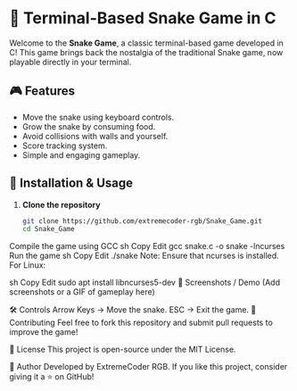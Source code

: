 
# 🐍 Terminal-Based Snake Game in C

Welcome to the **Snake Game**, a classic terminal-based game developed in C! This game brings back the nostalgia of the traditional Snake game, now playable directly in your terminal.

## 🎮 Features
- Move the snake using keyboard controls.
- Grow the snake by consuming food.
- Avoid collisions with walls and yourself.
- Score tracking system.
- Simple and engaging gameplay.

## 🔧 Installation & Usage

1. **Clone the repository**  
   ```sh
   git clone https://github.com/extremecoder-rgb/Snake_Game.git
   cd Snake_Game
Compile the game using GCC
sh
Copy
Edit
gcc snake.c -o snake -lncurses
Run the game
sh
Copy
Edit
./snake
Note: Ensure that ncurses is installed.
For Linux:

sh
Copy
Edit
sudo apt install libncurses5-dev
🎥 Screenshots / Demo
(Add screenshots or a GIF of gameplay here)

🛠 Controls
Arrow Keys → Move the snake.
ESC → Exit the game.
🤝 Contributing
Feel free to fork this repository and submit pull requests to improve the game!

📜 License
This project is open-source under the MIT License.

👤 Author
Developed by ExtremeCoder RGB.
If you like this project, consider giving it a ⭐ on GitHub!
